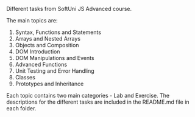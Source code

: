 Different tasks from SoftUni JS Advanced course.

The main topics are:

1. Syntax, Functions and Statements
2. Arrays and Nested Arrays
3. Objects and Composition
4. DOM Introduction
5. DOM Manipulations and Events
6. Advanced Functions
7. Unit Testing and Error Handling
8. Classes
9. Prototypes and Inheritance

Each topic contains two main categories - Lab and Exercise.
The descriptions for the different tasks are included in the README.md file in each folder.
